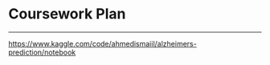 # Coursework Plan

---------

https://www.kaggle.com/code/ahmedismaiil/alzheimers-prediction/notebook